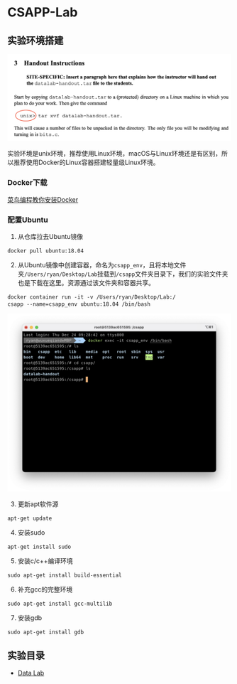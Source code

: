 # CSAPP-Lab

## 实验环境搭建

![](./Resource/实验环境.png)

实验环境是unix环境，推荐使用Linux环境，macOS与Linux环境还是有区别，所以推荐使用Docker的Linux容器搭建轻量级Linux环境。



### Docker下载

[菜鸟编程教你安装Docker](https://www.runoob.com/docker/macos-docker-install.html)

### 配置Ubuntu

1. 从仓库拉去Ubuntu镜像
```
docker pull ubuntu:18.04
```

2. 从Ubuntu镜像中创建容器，命名为`csapp_env`，且将本地文件夹`/Users/ryan/Desktop/Lab`挂载到`/csapp`文件夹目录下，我们的实验文件夹也是下载在这里。资源通过该文件夹和容器共享。
```
docker container run -it -v /Users/ryan/Desktop/Lab:/
csapp --name=csapp_env ubuntu:18.04 /bin/bash
```

![](./Resource/文件共享.png)

3. 更新apt软件源
```
apt-get update
```

4. 安装sudo
```
apt-get install sudo
```

5. 安装c/c++编译环境
```
sudo apt-get install build-essential
```

6. 补充gcc的完整环境
```
sudo apt-get install gcc-multilib
```

7. 安装gdb
```
sudo apt-get install gdb
```

## 实验目录

- [Data Lab]()

